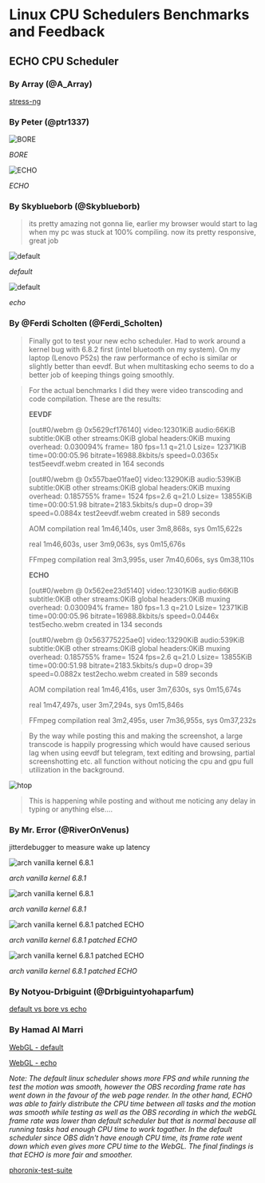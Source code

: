 # Linux CPU Schedulers Benchmarks and Feedback

## ECHO CPU Scheduler

### By Array (@A_Array)

[stress-ng](resources/comparision.txt)

### By Peter (@ptr1337)

![BORE](resources/ptr_bore.jpg)

*BORE*

![ECHO](resources/ptr_echo.jpg)

*ECHO*

### By Skyblueborb (@Skyblueborb)

> its pretty amazing not gonna lie, earlier my browser would start to lag when my pc was stuck at 100% compiling.
> now its pretty responsive, great job


![default](resources/skyblueborb-default.jpg)

*default*

![default](resources/skyblueborb-echo.jpg)

*echo*


### By @Ferdi Scholten (@Ferdi_Scholten)

> Finally got to test your new echo scheduler. Had to work around a kernel bug with 6.8.2 first (intel bluetooth on my system).
> On my laptop (Lenovo P52s) the raw performance of echo is similar or slightly better than eevdf.
> But when multitasking echo seems to do a better job of keeping things going smoothly.

> For the actual benchmarks I did they were video transcoding and code compilation. These are the results:
>
> **EEVDF**
>
> [out#0/webm @ 0x5629cf176140] video:12301KiB audio:66KiB subtitle:0KiB other streams:0KiB global headers:0KiB muxing overhead: 0.030094%
frame=  180 fps=1.1 q=21.0 Lsize=   12371KiB time=00:00:05.96 bitrate=16988.8kbits/s speed=0.0365x
test5eevdf.webm created in 164 seconds
>
> [out#0/webm @ 0x557bae01fae0] video:13290KiB audio:539KiB subtitle:0KiB other streams:0KiB global headers:0KiB muxing overhead: 0.185755%
> frame= 1524 fps=2.6 q=21.0 Lsize=   13855KiB time=00:00:51.98 bitrate=2183.5kbits/s dup=0 drop=39 speed=0.0884x
> test2eevdf.webm created in 589 seconds
>
> AOM compilation
real  1m46,140s,
 user  3m8,868s,
 sys  0m15,622s
>
> real  1m46,603s,
 user  3m9,063s,
 sys  0m15,676s
>
> FFmpeg compilation
real  3m3,995s,
 user  7m40,606s,
 sys  0m38,110s
>
> **ECHO**
>
> [out#0/webm @ 0x562ee23d5140] video:12301KiB audio:66KiB subtitle:0KiB other streams:0KiB global headers:0KiB muxing overhead: 0.030094%
frame=  180 fps=1.3 q=21.0 Lsize=   12371KiB time=00:00:05.96 bitrate=16988.8kbits/s speed=0.0446x
test5echo.webm created in 134 seconds
>
> [out#0/webm @ 0x563775225ae0] video:13290KiB audio:539KiB subtitle:0KiB other streams:0KiB global headers:0KiB muxing overhead: 0.185755%
frame= 1524 fps=2.6 q=21.0 Lsize=   13855KiB time=00:00:51.98 bitrate=2183.5kbits/s dup=0 drop=39 speed=0.0882x
test2echo.webm created in 589 seconds
>
> AOM compilation
real  1m46,416s,
 user  3m7,630s,
 sys  0m15,674s
>
> real  1m47,497s,
 user  3m7,294s,
 sys  0m15,846s
>
> FFmpeg compilation
real  3m2,495s,
 user  7m36,955s,
 sys  0m37,232s

> By the way while posting this and making the screenshot, a large transcode is happily progressing which would
have caused serious lag when using eevdf but telegram, text editing and browsing, partial screenshotting etc.
all function without noticing the cpu and gpu full utilization in the background.

![htop](resources/ferdi.jpg)

> This is happening while posting and without me noticing any delay in typing or anything else....

### By Mr. Error (@RiverOnVenus)

jitterdebugger to measure wake up latency

![arch vanilla kernel 6.8.1](resources/mr.default1.jpg)

*arch vanilla kernel 6.8.1*

![arch vanilla kernel 6.8.1](resources/mr.default2.jpg)

*arch vanilla kernel 6.8.1*

![arch vanilla kernel 6.8.1 patched ECHO](resources/mr.echo1.jpg)

*arch vanilla kernel 6.8.1 patched ECHO*

![arch vanilla kernel 6.8.1 patched ECHO](resources/mr.echo2.jpg)

*arch vanilla kernel 6.8.1 patched ECHO*


### By Notyou-Drbiguint (@Drbiguintyohaparfum)

[default vs bore vs echo](resources/tests.txt)

### By Hamad Al Marri

[WebGL - default](resources/hamad-webgl-default.mp4)

[WebGL - echo](resources/hamad-webgl-echo.mp4)

*Note: The default linux scheduler shows more FPS
and while running the test the motion was smooth, however
the OBS recording frame rate has went down in the favour of the web page render.
In the other hand, ECHO was able to fairly distribute the CPU time between all tasks
and the motion was smooth while testing as well as the OBS recording in which the
webGL frame rate was lower than default scheduler but that is normal because all running
tasks had enough CPU time to work togather. In the default scheduler since OBS didn't have
enough CPU time, its frame rate went down which even gives more CPU time to the WebGL. The final findings
is that ECHO is more fair and smoother.*


[phoronix-test-suite](https://openbenchmarking.org/result/2404031-NE-DEFAULTVS23)
